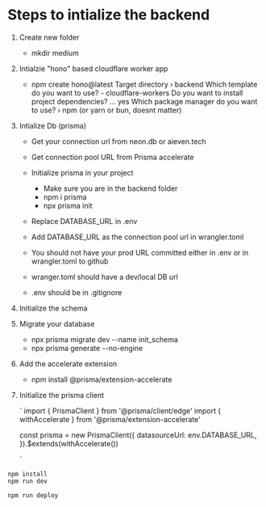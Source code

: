 # Steps to intialize the backend

1.  Create new folder

    - mkdir medium

2.  Intialzie "hono" based cloudflare worker app

    - npm create hono@latest
      Target directory › backend
      Which template do you want to use? - cloudflare-workers
      Do you want to install project dependencies? … yes
      Which package manager do you want to use? › npm (or yarn or bun, doesnt matter)

3.  Intialize Db (prisma)

    - Get your connection url from neon.db or aieven.tech
    - Get connection pool URL from Prisma accelerate
    - Initialize prisma in your project

      - Make sure you are in the backend folder
      - npm i prisma
      - npx prisma init

    - Replace DATABASE_URL in .env
    - Add DATABASE_URL as the connection pool url in wrangler.toml
    - You should not have your prod URL committed either in .env or in wrangler.toml to github
    - wranger.toml should have a dev/local DB url
    - .env should be in .gitignore

4.  Initialize the schema

5.  Migrate your database

    - npx prisma migrate dev --name init_schema
    - npx prisma generate --no-engine

6.  Add the accelerate extension

    - npm install @prisma/extension-accelerate

7.  Initialize the prisma client

    `
    import { PrismaClient } from '@prisma/client/edge'
    import { withAccelerate } from '@prisma/extension-accelerate'

    const prisma = new PrismaClient({
    datasourceUrl: env.DATABASE_URL,
    }).$extends(withAccelerate())

    `

```
npm install
npm run dev
```

```
npm run deploy
```

